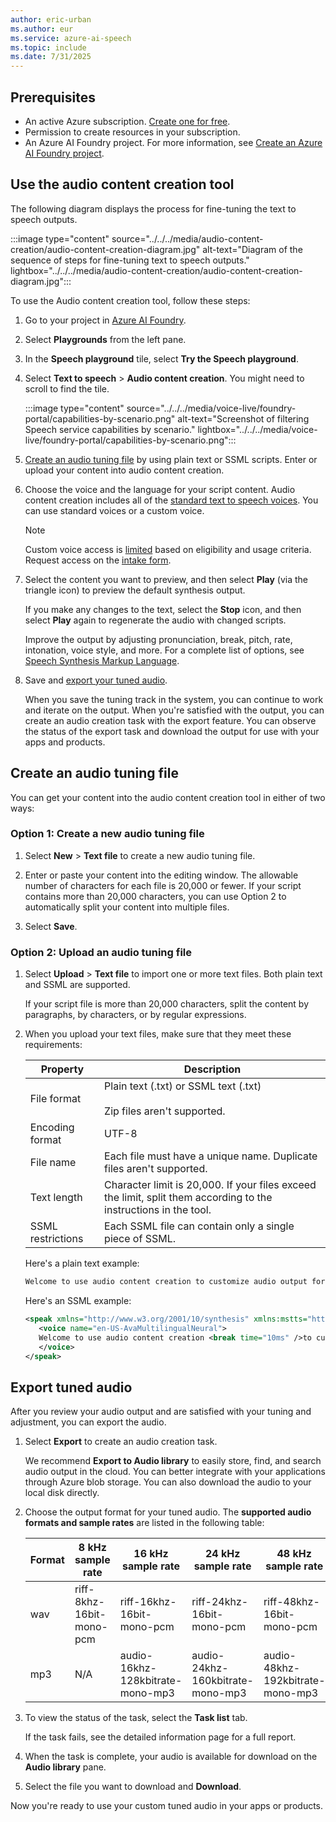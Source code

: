 ```yaml
---
author: eric-urban
ms.author: eur
ms.service: azure-ai-speech
ms.topic: include
ms.date: 7/31/2025
---
```


## Prerequisites

- An active Azure subscription. [Create one for free](https://azure.microsoft.com/free/ai-services).
- Permission to create resources in your subscription.
- An Azure AI Foundry project. For more information, see [Create an Azure AI Foundry project](/azure/ai-foundry/how-to/create-projects).

## Use the audio content creation tool

The following diagram displays the process for fine-tuning the text to speech outputs. 

:::image type="content" source="../../../media/audio-content-creation/audio-content-creation-diagram.jpg" alt-text="Diagram of the sequence of steps for fine-tuning text to speech outputs." lightbox="../../../media/audio-content-creation/audio-content-creation-diagram.jpg":::

To use the Audio content creation tool, follow these steps:

1. Go to your project in [Azure AI Foundry](https://ai.azure.com/?cid=learnDocs). 
1. Select **Playgrounds** from the left pane.
1. In the **Speech playground** tile, select **Try the Speech playground**.
1. Select **Text to speech** > **Audio content creation**. You might need to scroll to find the tile. 

   :::image type="content" source="../../../media/voice-live/foundry-portal/capabilities-by-scenario.png" alt-text="Screenshot of filtering Speech service capabilities by scenario." lightbox="../../../media/voice-live/foundry-portal/capabilities-by-scenario.png":::

1. [Create an audio tuning file](#create-an-audio-tuning-file) by using plain text or SSML scripts. Enter or upload your content into audio content creation.
1. Choose the voice and the language for your script content. Audio content creation includes all of the [standard text to speech voices](../../../language-support.md?tabs=tts). You can use standard voices or a custom voice.

   > [!NOTE]
   > Custom voice access is [limited](/azure/ai-foundry/responsible-ai/speech-service/text-to-speech/limited-access) based on eligibility and usage criteria. Request access on the [intake form](https://aka.ms/customneural).

1. Select the content you want to preview, and then select **Play** (via the triangle icon) to preview the default synthesis output. 

   If you make any changes to the text, select the **Stop** icon, and then select **Play** again to regenerate the audio with changed scripts. 

   Improve the output by adjusting pronunciation, break, pitch, rate, intonation, voice style, and more. For a complete list of options, see [Speech Synthesis Markup Language](../../../speech-synthesis-markup.md). 

1. Save and [export your tuned audio](#export-tuned-audio). 

   When you save the tuning track in the system, you can continue to work and iterate on the output. When you're satisfied with the output, you can create an audio creation task with the export feature. You can observe the status of the export task and download the output for use with your apps and products.

## Create an audio tuning file

You can get your content into the audio content creation tool in either of two ways:

### Option 1: Create a new audio tuning file

1. Select **New** > **Text file** to create a new audio tuning file.

1. Enter or paste your content into the editing window. The allowable number of characters for each file is 20,000 or fewer. If your script contains more than 20,000 characters, you can use Option 2 to automatically split your content into multiple files.

1. Select **Save**.

### Option 2: Upload an audio tuning file

1. Select **Upload** > **Text file** to import one or more text files. Both plain text and SSML are supported. 

   If your script file is more than 20,000 characters, split the content by paragraphs, by characters, or by regular expressions.

1. When you upload your text files, make sure that they meet these requirements:

   | Property | Description |
   |----------|---------------|
   | File format | Plain text (.txt) or SSML text (.txt)<br/><br/>Zip files aren't supported. |
   | Encoding format | UTF-8 |
   | File name | Each file must have a unique name. Duplicate files aren't supported. |
   | Text length | Character limit is 20,000. If your files exceed the limit, split them according to the instructions in the tool. |
   | SSML restrictions | Each SSML file can contain only a single piece of SSML. |
      

   Here's a plain text example:

   ```txt
   Welcome to use audio content creation to customize audio output for your products.
   ```

   Here's an SSML example:

   ```xml
   <speak xmlns="http://www.w3.org/2001/10/synthesis" xmlns:mstts="http://www.w3.org/2001/mstts" version="1.0" xml:lang="en-US">
      <voice name="en-US-AvaMultilingualNeural">
      Welcome to use audio content creation <break time="10ms" />to customize audio output for your products.
      </voice>
   </speak>
   ```

## Export tuned audio

After you review your audio output and are satisfied with your tuning and adjustment, you can export the audio.

1. Select **Export** to create an audio creation task. 

   We recommend **Export to Audio library** to easily store, find, and search audio output in the cloud. You can better integrate with your applications through Azure blob storage. You can also download the audio to your local disk directly.
   
1. Choose the output format for your tuned audio. The **supported audio formats and sample rates** are listed in the following table:

    | Format | 8 kHz sample rate | 16 kHz sample rate | 24 kHz sample rate | 48 kHz sample rate |
    |--- |--- |--- |--- |--- |
    | wav | riff-8khz-16bit-mono-pcm | riff-16khz-16bit-mono-pcm | riff-24khz-16bit-mono-pcm |riff-48khz-16bit-mono-pcm |
    | mp3 | N/A | audio-16khz-128kbitrate-mono-mp3 | audio-24khz-160kbitrate-mono-mp3 |audio-48khz-192kbitrate-mono-mp3 |
    
1. To view the status of the task, select the **Task list** tab. 

   If the task fails, see the detailed information page for a full report.

1. When the task is complete, your audio is available for download on the **Audio library** pane.

1. Select the file you want to download and **Download**. 

Now you're ready to use your custom tuned audio in your apps or products.
   